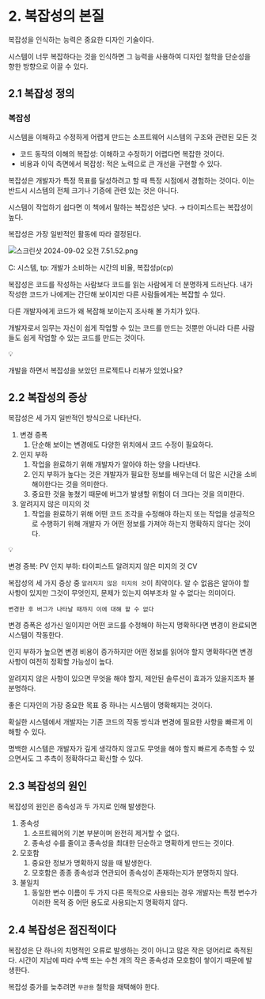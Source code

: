 # 2. 복잡성의 본질

복잡성을 인식하는 능력은 중요한 디자인 기술이다.

시스템이 너무 복잡하다는 것을 인식하면 그 능력을 사용하여 디자인 철학을 단순성을 향한 방향으로 이끌 수 있다.

## 2.1 복잡성 정의

### 복잡성

시스템을 이해하고 수정하게 어렵게 만드는 소프트웨어 시스템의 구조와 관련된 모든 것

- 코드 동작의 이해의 복잡성: 이해하고 수정하기 어렵다면 복잡한 것이다.
- 비용과 이익 측면에서 복잡성: 적은 노력으로 큰 개선을 구현할 수 있다.

복잡성은 개발자가 특정 목표를 달성하려고 할 때 특정 시점에서 경험하는 것이다. 이는 반드시 시스템의 전체 크기나 기증에 관련 있는 것은 아니다.

시스템이 작업하기 쉽다면 이 책에서 말하는 복잡성은 낮다. → 타이피스트는 복잡성이 높다.

복잡성은 가장 일반적인 활동에 따라 결정된다.

![스크린샷 2024-09-02 오전 7.51.52.png](https://github.com/user-attachments/assets/a25caaba-fd4a-4c1a-813c-8b3ee57fd026)

C: 시스템, tp: 개발가 소비하는 시간의 비율, 복잡성p(cp)

복잡성은 코드를 작성하는 사람보다 코드를 읽는 사람에게 더 분명하게 드러난다. 내가 작성한 코드가 나에게는 간단해 보이지만 다른 사람들에게는 복잡할 수 있다.

다른 개발자에게 코드가 왜 복잡해 보이는지 조사해 볼 가치가 있다.

개발자로서 임무는 자신이 쉽게 작업할 수 있는 코드를 만드는 것뿐만 아니라 다른 사람들도 쉽게 작업할 수 있는 코드를 만드는 것이다.

<aside>
💡

개발을 하면서 복잡성을 보았던 프로젝트나 리뷰가 있었나요?

</aside>

## 2.2 복잡성의 증상

복잡성은 세 가지 일반적인 방식으로 나타난다.

1. 변경 증폭
    1. 단순해 보이는 변경에도 다양한 위치에서 코드 수정이 필요하다.
2. 인지 부하
    1. 작업을 완료하기 위해 개발자가 알아야 하는 양을 나타낸다.
    2. 인지 부하가 높다는 것은 개발자가 필요한 정보를 배우는데  더 많은 시간을 소비해야한다는 것을 의미한다.
    3. 중요한 것을 놓쳤기 때문에 버그가 발생할 위험이 더 크다는 것을 의미한다.
3. 알려지지 않은 미지의 것
    1. 작업을 완료하기 위해 어떤 코드 조각을 수정해야 하는지 또는 작업을 성공적으로 수행하기 위해 개발자 가 어떤 정보를 가져야 하는지 명확하지 않다는 것이다.

<aside>
💡

변경 증복: PV
인지 부하: 타이피스트
알려지지 않은 미지의 것 CV

</aside>

복잡성의 세 가지 증상 중 `알려지지 않은 미지의 것`이 최악이다. 알 수 없음은 알아야 할 사항이 있지만 그것이 무엇인지, 문제가 있는지 여부조차 알 수 없다는 의미이다.

`변경한 후 버그가 나타날 때까지 이에 대해 할 수 없다`

변경 증폭은 성가신 일이지만 어떤 코드를 수정해야 하는지 명확하다면 변경이 완료되면 시스템이 작동한다.

인지 부하가 높으면 변경 비용이 증가하지만 어떤 정보를 읽어야 할지 명확하다면 변경 사항이 여전히 정확할 가능성이 높다.

알려지지 않은 사항이 있으면 무엇을 해야 할지, 제안된 솔루션이 효과가 있을지조차 불분명하다.

좋은 디자인의 가장 중요한 목표 중 하나는 시스템이 명확해지는 것이다.

확실한 시스템에서 개발자는 기존 코드의 작동 방식과 변경에 필요한 사항을 빠르게 이해할 수 있다.

명백한 시스템은 개발자가 깊게 생각하지 않고도 무엇을 해야 할지 빠르게 추측할 수 있으면서도 그 추측이 정확하다고 확신할 수 있다.

## 2.3 복잡성의 원인

복잡성의 원인은 종속성과 두 가지로 인해 발생한다.

1. 종속성
    1. 소프트웨어의 기본 부분이며 완전히 제거할 수 없다.
    2. 종속성 수를 줄이고 종속성을 최대한 단순하고 명확하게 만드는 것이다.
2. 모호함
    1. 중요한 정보가 명확하지 않을 때 발생한다.
    2. 모호함은 종종 종속성과 연관되어 종속성이 존재하는지가 분명하지 않다.
3. 불일치
    1. 동일한 변수 이름이 두 가지 다른 목적으로 사용되는 경우 개발자는 특정 변수가 이러한 목적 중 어떤 용도로 사용되는지 명확하지 않다.

## 2.4 복잡성은 점진적이다

복잡성은 단 하나의 치명적인 오류로 발생하는 것이 아니고 많은 작은 덩어리로 축적된다. 시간이 지남에 따라 수백 또는 수천 개의 작은 종속성과 모호함이 쌓이기 때문에 발생한다.

복잡성 증가를 늦추려면 `무관용` 철학을 채택해야 한다.
